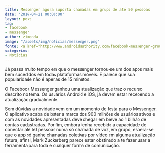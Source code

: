 ```yaml
---
title: Messenger agora suporta chamadas em grupo de até 50 pessoas
date: '2016-04-21 00:00:00'
layout: post
tag:
- facebook
- messenger
author: zinenda
image: "/assets/img/noticias/messenger.png"
fonte: <a href="http://www.androidauthority.com/facebook-messenger-group-calls-688073/"></a>
categories:
- Noticias
---
```


Já passa muito tempo em que o messenger tornou-se um dos apps mais bem sucedidos em todas plataformas móveis.
E parece que sua popularidade não é apenas de 15 minutos.

O Facebook Messenger ganhou uma atualização que traz o recurso descrito no tema.
Os usuários Android e iOS, já devem estar recebendo a atualização gradualmente.

Sem dúvidas a novidade vem em um momento de festa para o Messenger. O aplicativo acaba de bater a marca dos 900 milhões de usuários ativos e com as novidades apresentadas deve chegar em breve ao 1 bilhão de contas cadastradas. 
Por fim, embora tenha recebido a capacidade de conectar até 50 pessoas numa só chamada de voz, em grupo, espera-se que o app só ganhe chamadas coletivas por vídeo em alguma atualização futura, afinal, Mark Zuckerberg parece estar obstinado a te fazer usar a ferramenta para toda e qualquer forma de comunicação.